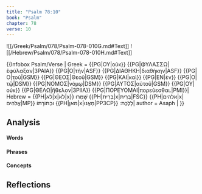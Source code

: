 ```yaml
---
title: "Psalm 78:10"
book: "Psalm"
chapter: 78
verse: 10
---
```

![[/Greek/Psalm/078/Psalm-078-010G.md#Text]]
![[/Hebrew/Psalm/078/Psalm-078-010H.md#Text]]

{{Infobox Psalm/Verse |
  Greek = {{PG|ΟΥ|οὐκ}} {{PG|ΦΥΛΑΣΣΩ|ἐφύλαξαν|3PAIA}} {{PG|Ο|τὴν|ASF}} {{PG|ΔΙΑΘΗΚΗ|διαθήκην|ASF}} {{PG|Ο|τοῦ|GSM}} {{PG|ΘΕΟΣ|Θεοῦ|GSM}} {{PG|ΚΑΙ|καὶ}} {{PG|ΕΝ|ἐν}} {{PG|Ο|τῷ|DSM}} {{PG|ΝΟΜΟΣ|νόμῳ|DSM}} {{PG|ΑΥΤΟΣ|αὐτοῦ|GSM}} {{PG|ΟΥ|οὐκ}} {{PG|ΘΕΛΩ|ἤθελον|3PIIA}} {{PG|ΠΟΡΕΥΟΜΑΙ|πορεύεσθαι.|PMI}}|
  Hebrew = {{PH|לא|x|לֹא|x}}
שָׁמְרוּ
{{PH|בְּרִית|x|בְּרִית|FSC}} {{PH|אלהים|x|אֱלֹהִים|MP}}
וּבְתוֹרָתוֹ
{{PH|מאן|x|מֵאֲנוּ|PP3CP}}
לָלֶכֶת
׃|
  author = Asaph |
}}

## Analysis

#### Words

#### Phrases

#### Concepts

## Reflections
